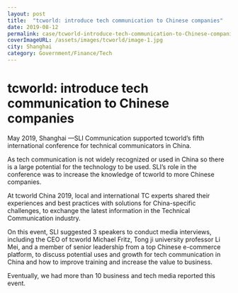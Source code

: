 ```yaml
---
layout: post
title:  "tcworld: introduce tech communication to Chinese companies"
date: 2019-08-12
permalink: case/tcworld-introduce-tech-communication-to-Chinese-companies
coverImageURL: /assets/images/tcworld/image-1.jpg
city: Shanghai
category: Government/Finance/Tech
---
```

<h1>tcworld: introduce tech communication to Chinese companies</h1>
<div class='carousel'>
  <div class='item'><div style="background: url('../assets/images/tcworld/image-1.jpg');background-size: contain;background-repeat: no-repeat;background-position: center;"></div></div>
  <div class='item'><div style="background: url('../assets/images/tcworld/image-2.jpg');background-size: contain;background-repeat: no-repeat;background-position: center;"></div></div>
  <div class='item'><div style="background: url('../assets/images/tcworld/image-3.jpg');background-size: contain;background-repeat: no-repeat;background-position: center;"></div></div>
  <div class='item'><div style="background: url('../assets/images/tcworld/image-4.jpg');background-size: contain;background-repeat: no-repeat;background-position: center;"></div></div>
</div>
<p>
May 2019, Shanghai —SLI Communication supported tcworld’s fifth international conference for technical communicators in China.
</p>
<p>
As tech communication is not widely recognized or used in China so there is a large potential for the technology to be used. SLI’s role in the conference was to increase the knowledge of tcworld to more Chinese companies. 
</p>
<p>
At tcworld China 2019, local and international TC experts shared their experiences and best practices with solutions for China-specific challenges, to exchange the latest information in the Technical Communication industry. 
</p>
<p>
On this event, SLI suggested 3 speakers to conduct media interviews, including the CEO of tcworld Michael Fritz, Tong ji university professor Li Mei, and a member of senior leadership from a top Chinese e-commerce platform, to discuss potential uses and growth for tech communication in China and how to improve training and increase the value to business.
</p>
<p>
Eventually, we had more than 10 business and tech media reported this event.
</p>
